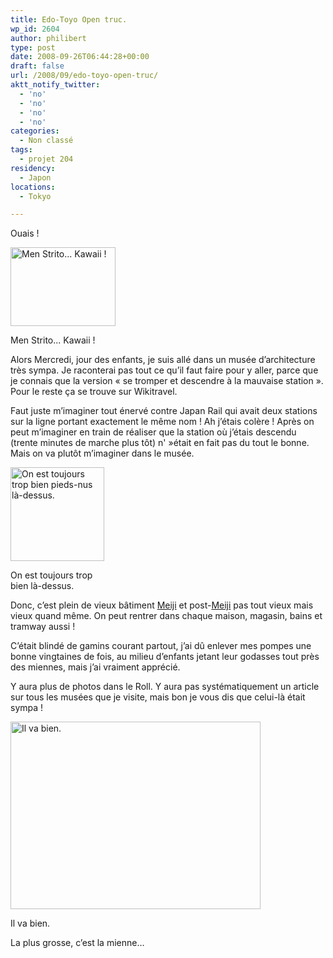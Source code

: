 ```yaml
---
title: Edo-Toyo Open truc.
wp_id: 2604
author: philibert
type: post
date: 2008-09-26T06:44:28+00:00
draft: false
url: /2008/09/edo-toyo-open-truc/
aktt_notify_twitter:
  - 'no'
  - 'no'
  - 'no'
  - 'no'
categories:
  - Non classé
tags:
  - projet 204
residency:
  - Japon
locations:
  - Tokyo

---
```

Ouais !

<div id="attachment_219" class="wp-caption " style="max-width: 168px">
  <a href="{{< aws >}}/uploads/img_2357.jpg"><img class="size-medium wp-image-219  " title="img_2357" src="{{< aws >}}/uploads/img_2357.jpg" alt="Men Strito... Kawaii !" width="168" height="126" /></a>
  
  <p class="wp-caption-text">
    Men Strito... Kawaii !
  </p>
</div>

Alors Mercredi, jour des enfants, je suis allé dans un musée d&rsquo;architecture très sympa. Je raconterai pas tout ce qu&rsquo;il faut faire pour y aller, parce que je connais que la version « se tromper et descendre à la mauvaise station ». Pour le reste ça se trouve sur Wikitravel.

Faut juste m&rsquo;imaginer tout énervé contre Japan Rail qui avait deux stations sur la ligne portant exactement le même nom ! Ah j&rsquo;étais colère ! Après on peut m&rsquo;imaginer en train de réaliser que la station où j&rsquo;étais descendu (trente minutes de marche plus tôt) n' »était en fait pas du tout le bonne. Mais on va plutôt m&rsquo;imaginer dans le musée.

<div id="attachment_220" class="wp-caption " style="max-width: 150px">
  <a href="{{< aws >}}/uploads/img_2368.jpg"><img class="size-thumbnail wp-image-220 " title="img_2368" src="{{< aws >}}/uploads/img_2368.jpg" alt="On est toujours trop bien pieds-nus là-dessus." width="150" height="150" /></a>
  
  <p class="wp-caption-text">
    On est toujours trop bien là-dessus.
  </p>
</div>

Donc, c&rsquo;est plein de vieux bâtiment <a title="Meiji" href="http://fr.wikipedia.org/wiki/Ère_Meiji" target="_blank">Meiji</a> et post-<a title="Meiji" href="http://fr.wikipedia.org/wiki/Ère_Meiji" target="_blank">Meiji</a> pas tout vieux mais vieux quand même. On peut rentrer dans chaque maison, magasin, bains et tramway aussi !

C&rsquo;était blindé de gamins courant partout, j&rsquo;ai dû enlever mes pompes une bonne vingtaines de fois, au milieu d&rsquo;enfants jetant leur godasses tout près des miennes, mais j&rsquo;ai vraiment apprécié.

Y aura plus de photos dans le Roll. Y aura pas systématiquement un article sur tous les musées que je visite, mais bon je vous dis que celui-là était sympa !

<div id="attachment_221" class="wp-caption aligncenter" style="max-width: 400px">
  <a href="{{< aws >}}/uploads/img_2343.jpg"><img class="size-full wp-image-221 " title="img_2343" src="{{< aws >}}/uploads/img_2343.jpg" alt="Il va bien." width="400" height="300" /></a>
  
  <p class="wp-caption-text">
    Il va bien.
  </p>
</div>

La plus grosse, c&rsquo;est la mienne&#8230;